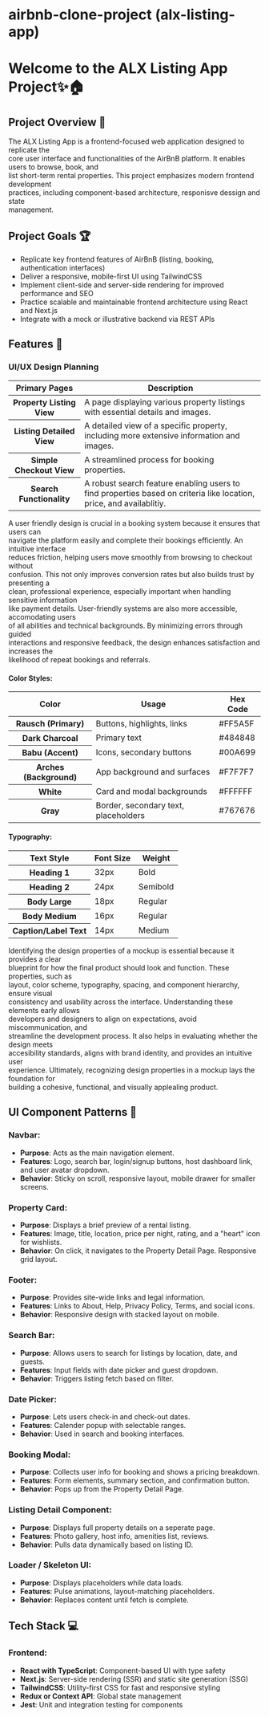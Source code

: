 # airbnb-clone-project (alx-listing-app)

<h1>
  Welcome to the ALX Listing App Project✨🏠
</h1>

<section>
  <h2>Project Overview 🎯</h2>
  <p>The ALX Listing App is a frontend-focused web application designed to replicate the <br /> 
  core user interface and functionalities of the AirBnB platform. It enables users to browse, book, and <br /> 
  list short-term rental properties. This project emphasizes modern frontend development <br />
  practices, including component-based architecture, responisve dessign and state<br />
  management.
  </p>
</section>

<section>
<h2>Project Goals 🏆</h2>
  <ul>
    <li>Replicate key frontend features of AirBnB (listing, booking, authentication interfaces)</li>
    <li>Deliver a responsive, mobile-first UI using TailwindCSS</li>
    <li>Implement client-side and server-side rendering for improved performance and SEO</li>
    <li>Practice scalable and maintainable frontend architecture using React and Next.js</li>
    <li>Integrate with a mock or illustrative backend via REST APIs</li>
  </ul>
</section>

<section>
<h2>Features 🔧</h2>
<h3>UI/UX Design Planning</h3>
<table>
  <thead>
    <tr>
      <th>Primary Pages</th>
      <th>Description</th>
    </tr>
  </thead>
  <tbody>
    <tr>
      <th><strong>Property Listing View</strong></th>
      <td>A page displaying various property listings with essential details and images.</td>
    </tr>
    <tr>
      <th><strong>Listing Detailed View</strong></th>
      <td>A detailed view of a specific property, including more extensive information and images.</td>
    </tr>
    <tr>
      <th><strong>Simple Checkout View</strong></th>
      <td>A streamlined process for booking properties.</td>
    </tr>
    <tr>
      <th><strong>Search Functionality</strong></th>
      <td>A robust search feature enabling users to find properties based on criteria like location, price, and availablitiy.</td>
    </tr>
  </tbody>
</table>
<p>
  A user friendly design is crucial in a booking system because it ensures that users can <br /> 
  navigate the platform easily and complete their bookings efficiently. An intuitive interface <br />
  reduces friction, helping users move smoothly from browsing to checkout without <br />
  confusion. This not only improves conversion rates but also builds trust by presenting a <br />
  clean, professional experience, especially important when handling sensitive information <br />
  like payment details. User-friendly systems are also more accessible, accomodating users <br />
  of all abilities and technical backgrounds. By minimizing errors through guided <br />
  interactions and responsive feedback, the design enhances satisfaction and increases the <br />
  likelihood of repeat bookings and referrals.
</p>
<h4>Color Styles:</h4>
<table>
  <thead>
    <tr>
      <th>Color</th>
      <th>Usage</th>
      <th>Hex Code</th>
    </tr>
  </thead>
  <tbody>
    <tr>
      <th>Rausch (Primary)</th>
      <td>Buttons, highlights, links</td>
      <td>#FF5A5F</td>
    </tr>
    <tr>
      <th>Dark Charcoal</th>
      <td>Primary text</td>
      <td>#484848</td>
    </tr>
    <tr>
      <th>Babu (Accent)</th>
      <td>Icons, secondary buttons</td>
      <td>#00A699</td>
    </tr>
    <tr>
      <th>Arches (Background)</th>
      <td>App background and surfaces</td>
      <td>#F7F7F7</td>
    </tr>
    <tr>
      <th>White</th>
      <td>Card and modal backgrounds</td>
      <td>#FFFFFF</td>
    </tr>
    <tr>
      <th>Gray</th>
      <td>Border, secondary text, placeholders</td>
      <td>#767676</td>
    </tr>
  </tbody>
</table>
<h4>Typography:</h4>
<table>
  <thead>
    <tr>
      <th>Text Style</th>
      <th>Font Size</th>
      <th>Weight</th>
    </tr>
  </thead>
  <tbody>
    <tr>
      <th>Heading 1</th>
      <td>32px</td>
      <td>Bold</td>
    </tr>
    <tr>
      <th>Heading 2</th>
      <td>24px</td>
      <td>Semibold</td>
    </tr>
    <tr>
      <th>Body Large</th>
      <td>18px</td>
      <td>Regular</td>
    </tr>
    <tr>
      <th>Body Medium</th>
      <td>16px</td>
      <td>Regular</td>
    </tr>
    <tr>
      <th>Caption/Label Text</th>
      <td>14px</td>
      <td>Medium</td>
    </tr>
  </tbody>
</table>
<p>
  Identifying the design properties of a mockup is essential because it provides a clear <br /> 
  blueprint for how the final product should look and function. These properties, such as <br />
  layout, color scheme, typography, spacing, and component hierarchy, ensure visual <br />
  consistency and usability across the interface. Understanding these elements early allows <br />
  developers and designers to align on expectations, avoid miscommunication, and <br />
  streamline the development process. It also helps in evaluating whether the design meets <br />
  accesibility standards, aligns with brand identity, and provides an intuitive user <br />
  experience. Ultimately, recognizing design properties in a mockup lays the foundation for <br />
  building a cohesive, functional, and visually applealing product.
</p>
</section>

<section>
<h2>UI Component Patterns 🧩</h2>

<div>
  <h3>Navbar:</h3>
  <ul>
    <li><strong>Purpose</strong>: Acts as the main navigation element.</li>
    <li><strong>Features</strong>: Logo, search bar, login/signup buttons, host dashboard link, and user avatar dropdown.</li>
    <li><strong>Behavior</strong>: Sticky on scroll, responsive layout, mobile drawer for smaller screens.</li>
  </ul>
</div>

<div>
  <h3>Property Card:</h3>
  <ul>
    <li><strong>Purpose</strong>: Displays a brief preview of a rental listing.</li>
    <li><strong>Features</strong>: Image, title, location, price per night, rating, and a "heart" icon for wishlists.</li>
    <li><strong>Behavior</strong>: On click, it navigates to the Property Detail Page. Responsive grid layout.</li>
  </ul>
</div>

<div>
  <h3>Footer:</h3>
  <ul>
    <li><strong>Purpose</strong>: Provides site-wide links and legal information.</li>
    <li><strong>Features</strong>: Links to About, Help, Privacy Policy, Terms, and social icons.</li>
    <li><strong>Behavior</strong>: Responsive design with stacked layout on mobile.</li>
  </ul>
</div>

<div>
  <h3>Search Bar:</h3>
  <ul>
    <li><strong>Purpose</strong>: Allows users to search for listings by location, date, and guests.</li>
    <li><strong>Features</strong>: Input fields with date picker and guest dropdown.</li>
    <li><strong>Behavior</strong>: Triggers listing fetch based on filter.</li>
  </ul>
</div>

<div>
  <h3>Date Picker:</h3>
  <ul>
    <li><strong>Purpose</strong>: Lets users check-in and check-out dates.</li>
    <li><strong>Features</strong>: Calender popup with selectable ranges.</li>
    <li><strong>Behavior</strong>: Used in search and booking interfaces.</li>
  </ul>
</div>

<div>
  <h3>Booking Modal:</h3>
  <ul>
    <li><strong>Purpose</strong>: Collects user info for booking and shows a pricing breakdown.</li>
    <li><strong>Features</strong>: Form elements, summary section, and confirmation button.</li>
    <li><strong>Behavior</strong>: Pops up from the Property Detail Page.</li>
  </ul>
</div>

<div>
  <h3>Listing Detail Component:</h3>
  <ul>
    <li><strong>Purpose</strong>: Displays full property details on a seperate page.</li>
    <li><strong>Features</strong>: Photo gallery, host info, amenities list, reviews.</li>
    <li><strong>Behavior</strong>: Pulls data dynamically based on listing ID.</li>
  </ul>
</div>

<div>
  <h3>Loader / Skeleton UI:</h3>
  <ul>
    <li><strong>Purpose</strong>: Displays placeholders while data loads.</li>
    <li><strong>Features</strong>: Pulse animations, layout-matching placeholders.</li>
    <li><strong>Behavior</strong>: Replaces content until fetch is complete.</li>
  </ul>
</div>
</section>

<section>
<h2>Tech Stack 💻</h2>
  <div>
    <h3>Frontend:</h3>
    <ul>
      <li><strong>React with TypeScript</strong>: Component-based UI with type safety</li>
      <li><strong>Next.js</strong>: Server-side rendering (SSR) and static site generation (SSG)</li>
      <li><strong>TailwindCSS</strong>: Utility-first CSS for fast and responsive styling</li>
      <li><strong>Redux or Context API</strong>: Global state management</li>
      <li><strong>Jest</strong>: Unit and integration testing for components</li>
    </ul>
  </div>
</section>
